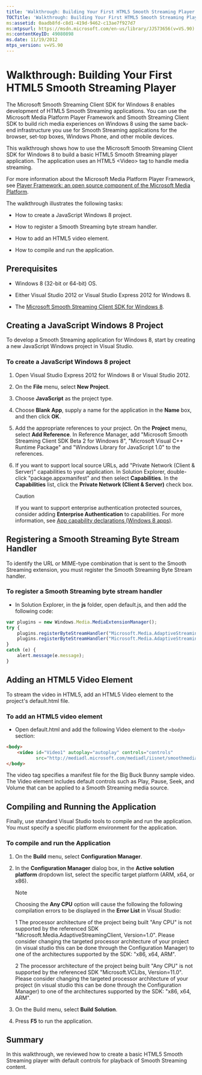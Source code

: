 ```yaml
---
title: 'Walkthrough: Building Your First HTML5 Smooth Streaming Player'
TOCTitle: 'Walkthrough: Building Your First HTML5 Smooth Streaming Player'
ms:assetid: 0aadb8fd-c8d1-419d-9462-c13ae7f927d7
ms:mtpsurl: https://msdn.microsoft.com/en-us/library/JJ573656(v=VS.90)
ms:contentKeyID: 49080898
ms.date: 11/19/2012
mtps_version: v=VS.90
---
```


# Walkthrough: Building Your First HTML5 Smooth Streaming Player

The Microsoft Smooth Streaming Client SDK for Windows 8 enables development of HTML5 Smooth Streaming applications. You can use the Microsoft Media Platform Player Framework and Smooth Streaming Client SDK to build rich media experiences on Windows 8 using the same back-end infrastructure you use for Smooth Streaming applications for the browser, set-top boxes, Windows Phone, and other mobile devices.

This walkthrough shows how to use the Microsoft Smooth Streaming Client SDK for Windows 8 to build a basic HTML5 Smooth Streaming player application. The application uses an HTML5 \<Video\> tag to handle media streaming.

For more information about the Microsoft Media Platform Player Framework, see [Player Framework: an open source component of the Microsoft Media Platform](http://playerframework.codeplex.com/).

The walkthrough illustrates the following tasks:

- How to create a JavaScript Windows 8 project.

- How to register a Smooth Streaming byte stream handler.

- How to add an HTML5 video element.

- How to compile and run the application.

## Prerequisites

- Windows 8 (32-bit or 64-bit) OS.

- Either Visual Studio 2012 or Visual Studio Express 2012 for Windows 8.

- The [Microsoft Smooth Streaming Client SDK for Windows 8](https://go.microsoft.com/fwlink/?linkid=246146&clcid=0x409).

## Creating a JavaScript Windows 8 Project

To develop a Smooth Streaming application for Windows 8, start by creating a new JavaScript Windows project in Visual Studio.

### To create a JavaScript Windows 8 project

1. Open Visual Studio Express 2012 for Windows 8 or Visual Studio 2012.

2. On the **File** menu, select **New Project**.

3. Choose **JavaScript** as the project type.

4. Choose **Blank App**, supply a name for the application in the **Name** box, and then click **OK**.

5. Add the appropriate references to your project. On the **Project** menu, select **Add Reference**. In Reference Manager, add "Microsoft Smooth Streaming Client SDK Beta 2 for Windows 8", "Microsoft Visual C++ Runtime Package" and "Windows Library for JavaScript 1.0" to the references.

6. If you want to support local source URLs, add "Private Network (Client & Server)" capabilities to your application. In Solution Explorer, double-click "package.appxmanifest" and then select **Capabilities**. In the **Capabilities** list, click the **Private Network (Client & Server)** check box.

    > [!CAUTION]  
    > If you want to support enterprise authentication protected sources, consider adding **Enterprise Authentication** to capabilities. For more information, see [App capability declarations (Windows 8 apps)](https://msdn.microsoft.com/library/windows/apps/hh464936.aspx).

## Registering a Smooth Streaming Byte Stream Handler

To identify the URL or MIME-type combination that is sent to the Smooth Streaming extension, you must register the Smooth Streaming Byte Stream handler.

### To register a Smooth Streaming byte stream handler

- In Solution Explorer, in the **js** folder, open default.js, and then add the following code:

```js
var plugins = new Windows.Media.MediaExtensionManager();
try {
    plugins.registerByteStreamHandler("Microsoft.Media.AdaptiveStreaming.SmoothByteStreamHandler", ".ism", "text/xml");
    plugins.registerByteStreamHandler("Microsoft.Media.AdaptiveStreaming.SmoothByteStreamHandler", ".ism", "application/vnd.ms-sstr+xml");
}
catch (e) {
    alert.message(e.message);
}
```

## Adding an HTML5 Video Element

To stream the video in HTML5, add an HTML5 Video element to the project's default.html file.

### To add an HTML5 video element

- Open default.html and add the following Video element to the `<body>` section:

```html
<body>
    <video id="Video1" autoplay="autoplay" controls="controls"  
           src="http://mediadl.microsoft.com/mediadl/iisnet/smoothmedia/Experience/BigBuckBunny_720p.ism/Manifest" style="height: 100%; width: 100%; margin: auto"></video>
</body>
```

The video tag specifies a manifest file for the Big Buck Bunny sample video. The Video element includes default controls such as Play, Pause, Seek, and Volume that can be applied to a Smooth Streaming media source.

## Compiling and Running the Application

Finally, use standard Visual Studio tools to compile and run the application. You must specify a specific platform environment for the application.

### To compile and run the Application

1. On the **Build** menu, select **Configuration Manager**.

2. In the **Configuration Manager** dialog box, in the **Active solution platform** dropdown list, select the specific target platform (ARM, x64, or x86).

    > [!NOTE]  
    > Choosing the **Any CPU** option will cause the following the following compilation errors to be displayed in the **Error List** in Visual Studio:
    >
    > 1 The processor architecture of the project being built "Any CPU" is not supported by the referenced SDK "Microsoft.Media.AdaptiveStreamingClient, Version=1.0". Please consider changing the targeted processor architecture of your project (in visual studio this can be done through the Configuration Manager) to one of the architectures supported by the SDK: "x86, x64, ARM".
    >
    > 2 The processor architecture of the project being built "Any CPU" is not supported by the referenced SDK "Microsoft.VCLibs, Version=11.0". Please consider changing the targeted processor architecture of your project (in visual studio this can be done through the Configuration Manager) to one of the architectures supported by the SDK: "x86, x64, ARM".

3. On the Build menu, select **Build Solution**.

4. Press **F5** to run the application.

## Summary

In this walkthrough, we reviewed how to create a basic HTML5 Smooth Streaming player with default controls for playback of Smooth Streaming content.
